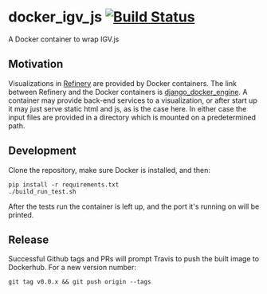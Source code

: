 # docker_igv_js [![Build Status](https://travis-ci.org/refinery-platform/docker_igv_js.svg?branch=master)](https://travis-ci.org/refinery-platform/docker_igv_js)

A Docker container to wrap IGV.js

## Motivation

Visualizations in [Refinery](https://github.com/refinery-platform/) are provided by Docker containers.
The link between Refinery and the Docker containers is [django_docker_engine](https://github.com/refinery-platform/django_docker_engine).
A container may provide back-end services to a visualization, or after start up it may just serve static html and js,
as is the case here. In either case the input files are provided in a directory which is mounted on a predetermined path.

## Development

Clone the repository, make sure Docker is installed, and then:

```
pip install -r requirements.txt
./build_run_test.sh
```

After the tests run the container is left up, and the port it's running on will be printed.

## Release

Successful Github tags and PRs will prompt Travis to push the built image to Dockerhub. For a new version number:

```
git tag v0.0.x && git push origin --tags
```
